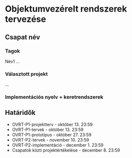 # Objektumvezérelt rendszerek tervezése

## Csapat név

### Tagok
Név1
...

### Választott projekt
...

### Implementációs nyelv + keretrendszerek

## Határidők
* OVRT-P1-projektterv - október 13. 23:59
* OVRT-P1-tervek - október 13. 23:59
* OVRT-P1-prototípus - október 27. 23:59
* OVRT-P2-tervek - november 10. 23:59
* OVRT-P2-implementáció - december 1. 23:59
* Csapatok közti projektértékelése - december 8. 23:59